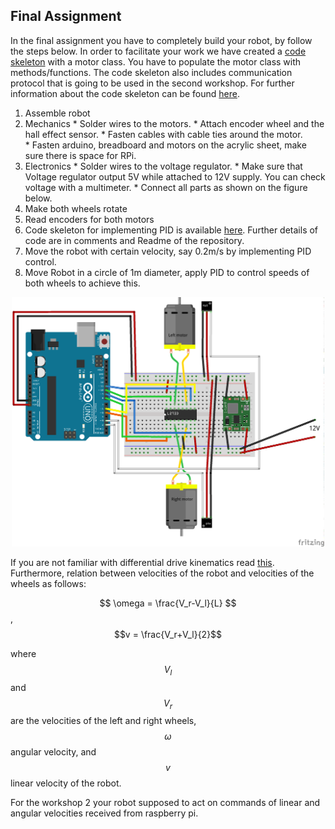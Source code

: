## Final Assignment

In the final assignment you have to completely build your robot, by follow the steps below. In order to facilitate your work we have created a [code skeleton](https://github.com/KTH-EL2222/code/archive/master.zip) with a motor class. You have to populate the motor class with methods/functions. The code skeleton also includes communication protocol that is going to be used in the second workshop. For further information about the code skeleton can be found [here](code.html).

1. Assemble robot
  1. Mechanics
    * Solder wires to the motors.
    * Attach encoder wheel and the hall effect sensor.
    * Fasten cables with cable ties around the motor.  
    * Fasten arduino, breadboard and motors on the acrylic sheet, make sure there is space for RPi.
  2. Electronics
    * Solder wires to the voltage regulator.
    * Make sure that Voltage regulator output 5V while attached to 12V supply. You can check voltage with a multimeter.
    * Connect all parts as shown on the figure below.
2. Make both wheels rotate
3. Read encoders for both motors
4. Code skeleton for implementing PID is available [here](https://github.com/KTH-EL2222/code/archive/master.zip). Further details of code are in comments and Readme of the repository. 
5. Move the robot with certain velocity, say 0.2m/s by implementing PID control.
6. Move Robot in a circle of 1m diameter, apply PID to control speeds of both wheels to achieve this. 

<center>
<img src="workshop1/breadbord_schematics.png" alt="two_motors" width="500"/>
</center>

If you are not familiar with differential drive kinematics read [this](https://chess.eecs.berkeley.edu/eecs149/documentation/differentialDrive.pdf). Furthermore, relation between velocities of the robot and velocities of the wheels as follows:

$$ \omega = \frac{V_r-V_l}{L} $$, $$v = \frac{V_r+V_l}{2}$$

where $$V_l$$ and $$V_r$$ are the velocities of the left and right wheels, $$\omega$$ angular velocity, and $$v$$ linear velocity of the robot. 

For the workshop 2 your robot supposed to act on commands of linear and angular velocities received from raspberry pi.